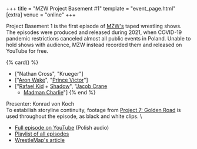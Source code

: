+++
title = "MZW Project Basement #1"
template = "event_page.html"
[extra]
venue = "online"
+++

Project Basement 1 is the first episode of [MZW's](@/o/mzw.md) taped wrestling shows. The episodes were produced and released during 2021, when COVID-19 pandemic restrictions canceled almost all public events in Poland. Unable to hold shows with audience, MZW instead recorded them and released on YouTube for free.

{% card() %}
- ["Nathan Cross", "Krueger"]
- ["[Aron Wake](@/w/aron-wake.md)", "[Prince Victor](@/w/vic-golden.md)"]
- ["[Rafael Kid](@/w/rafael-kid.md) + [Shadow](@/w/shadow.md)", "[Jacob Crane](@/w/jacob-crane.md)
    + [Madman Charlie](@/w/madman-charlie.md)"]
{% end %}

Presenter: Konrad von Koch \
To estabilish storyline continuity, footage from [Project 7: Golden Road](@/e/2020-01-18-mzw-project-7-golden-road.md) is used throughout the episode, as black and white clips. \

* [Full episode on YouTube](https://www.youtube.com/watch?v=-5uQd-uYHtk) (Polish audio)
* [Playlist of all episodes](https://www.youtube.com/playlist?list=PL9jkhNR2Sx8gOYpibA7twIBHV7w3iyLB2)
* [WrestleMap's article](https://www.wrestlemap.com/news/Qefrgtjtj)
